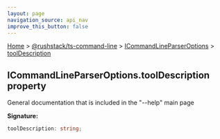 ```yaml
---
layout: page
navigation_source: api_nav
improve_this_button: false
---
```



[Home](./index.md) &gt; [@rushstack/ts-command-line](./ts-command-line.md) &gt; [ICommandLineParserOptions](./ts-command-line.icommandlineparseroptions.md) &gt; [toolDescription](./ts-command-line.icommandlineparseroptions.tooldescription.md)

## ICommandLineParserOptions.toolDescription property

General documentation that is included in the "--help" main page

<b>Signature:</b>

```typescript
toolDescription: string;
```
